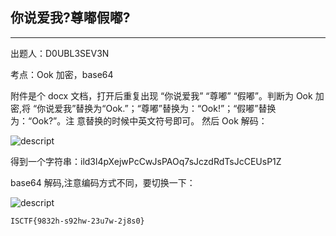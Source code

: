 ## 你说爱我?尊嘟假嘟?

***

出题人：D0UBL3SEV3N

考点：Ook 加密，base64

附件是个 docx 文档，打开后重复出现 “你说爱我” “尊嘟” “假嘟”。判断为 Ook 加密,将 “你说爱我”替换为“Ook.”；“尊嘟”替换为：“Ook!”；“假嘟”替换为：“Ook?”。注 意替换的时候中英文符号即可。 然后 Ook 解码：

![descript](media/1955df7d96ca6cb733183589684fbfcf.png)

得到一个字符串：ild3l4pXejwPcCwJsPAOq7sJczdRdTsJcCEUsP1Z

base64 解码,注意编码方式不同，要切换一下：

![descript](media/e61cf0bebfbb55a8a94f09ac84b6c5b4.png)

```
ISCTF{9832h-s92hw-23u7w-2j8s0}
```

